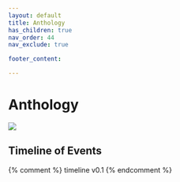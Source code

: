 ```yaml
---
layout: default
title: Anthology
has_children: true
nav_order: 44
nav_exclude: true

footer_content: 

---
```


# Anthology

![](https://img2.storyblok.com/0x0/filters:quality(99):format(webp)/f/72501/2560x1440/b7684971a9/wp-09-desktop-2560-1440.jpg)


## Timeline of Events

<!-- QueryToSerialize: LIST without ID region + ", " + timestamp + ": " + "["+ title + "](https://terra-campaigns.github.io/"+ regexreplace(file.path, ".md", "") + ") (" + parent + ")" FROM "degenesis/campaigns" WHERE contains(file.folder, this.file.folder) AND file.name != "index" SORT timestamp, nav_order asc -->

{% comment %}
timeline v0.1
{% endcomment %}
